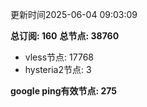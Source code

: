 更新时间2025-06-04 09:03:09

**总订阅: 160**
**总节点: 38760**
- vless节点: 17768
- hysteria2节点: 3

**google ping有效节点: 275**
